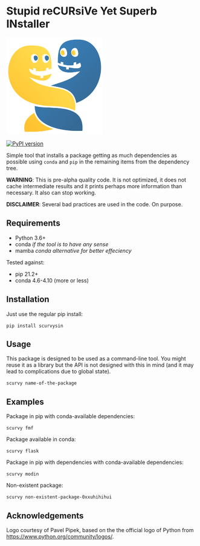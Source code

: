 # Stupid reCURsiVe Yet Superb INstaller

<img src="logo.png" height="256" width="256" />

[![PyPI version](https://badge.fury.io/py/scurvysin.svg)](https://badge.fury.io/py/scurvysin)

Simple tool that installs a package getting as much
dependencies as possible using `conda` and `pip`
in the remaining items from the dependency tree.

**WARNING**: This is pre-alpha quality code. It is not optimized,
it does not cache intermediate results and it prints perhaps
more information than necessary. It also can stop working.

**DISCLAIMER**: Several bad practices are used in the code. On purpose.

## Requirements

- Python 3.6+
- conda *if the tool is to have any sense*
- mamba *conda alternative for better effeciency*

Tested against:

- pip 21.2+
- conda 4.6-4.10 (more or less)

## Installation

Just use the regular pip install:

```
pip install scurvysin
```

## Usage

This package is designed to be used as a command-line tool.
You might reuse it as a library but the API is not designed
with this in mind (and it may lead to complications due 
to global state).

```
scurvy name-of-the-package
```

## Examples

Package in pip with conda-available dependencies:

```
scurvy fmf
```

Package available in conda:

```
scurvy flask
```

Package in pip with dependencies with conda-available dependencies:

```
scurvy modin
```

Non-existent package:

```
scurvy non-existent-package-0xxuhihihui
```

## Acknowledgements

Logo courtesy of Pavel Pipek, based on the the official logo of Python from <https://www.python.org/community/logos/>.

